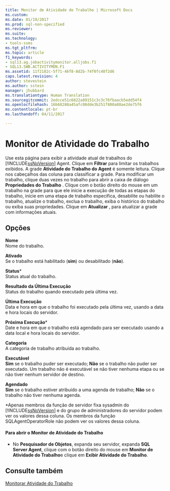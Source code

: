```yaml
---
title: Monitor de Atividade do Trabalho | Microsoft Docs
ms.custom: 
ms.date: 01/19/2017
ms.prod: sql-non-specified
ms.reviewer: 
ms.suite: 
ms.technology:
- tools-ssms
ms.tgt_pltfrm: 
ms.topic: article
f1_keywords:
- sql13.ag.jobactivitymonitor.alljobs.f1
- SQL13.SWB.ACTIVITYMON.F1
ms.assetid: 11f2182c-5f71-46f8-8d2b-74f0fc48f2d6
caps.latest.revision: 4
author: stevestein
ms.author: sstein
manager: jhubbard
ms.translationtype: Human Translation
ms.sourcegitcommit: 2edcce51c6822a89151c3c3c76fbaacb5edd54f4
ms.openlocfilehash: 16b68288a45afc08dde3b251f800a88ae2de75f6
ms.contentlocale: pt-br
ms.lasthandoff: 04/11/2017

---
```

# <a name="job-activity-monitor"></a>Monitor de Atividade do Trabalho
Use esta página para exibir a atividade atual de trabalhos do [!INCLUDE[ssNoVersion](../../includes/ssnoversion_md.md)] Agent. Clique em **Filtrar** para limitar os trabalhos exibidos. A grade **Atividade do Trabalho do Agent** é somente leitura. Clique nos cabeçalhos das coluna para classificar a grade. Para modificar um trabalho, clique duas vezes no trabalho para abrir a caixa de diálogo **Propriedades do Trabalho** . Clique com o botão direito do mouse em um trabalho na grade para que ele inicie a execução de todas as etapas do trabalho, inicie em uma etapa de trabalho específica, desabilite ou habilite o trabalho, atualize o trabalho, exclua o trabalho, exiba o histórico do trabalho ou exiba suas propriedades. Clique em **Atualizar** , para atualizar a grade com informações atuais.  
  
## <a name="options"></a>Opções  
**Nome**  
Nome do trabalho.  
  
**Ativado**  
Se o trabalho está habilitado (**sim**) ou desabilitado (**não**).  
  
**Status***  
Status atual do trabalho.  
  
**Resultado da Última Execução**  
Status do trabalho quando executado pela última vez.  
  
**Última Execução**  
Data e hora em que o trabalho foi executado pela última vez, usando a data e hora locais do servidor.  
  
**Próxima Execução***  
Date e hora em que o trabalho está agendado para ser executado usando a data local e hora locais do servidor.  
  
**Categoria**  
A categoria de trabalho atribuída ao trabalho.  
  
**Executável**  
**Sim** se o trabalho puder ser executado; **Não** se o trabalho não puder ser executado. Um trabalho não é executável se não tiver nenhuma etapa ou se não tiver nenhum servidor de destino.  
  
**Agendado**  
**Sim** se o trabalho estiver atribuído a uma agenda de trabalho; **Não** se o trabalho não tiver nenhuma agenda.  
  
*Apenas membros da função de servidor fixa sysadmin do [!INCLUDE[ssNoVersion](../../includes/ssnoversion_md.md)] e do grupo de administradores do servidor podem ver os valores dessa coluna. Os membros da função SQLAgentOperatorRole não podem ver os valores dessa coluna.  
  
#### <a name="to-open-the-job-activity-monitor"></a>Para abrir o Monitor de Atividade do Trabalho  
  
-   No **Pesquisador de Objetos**, expanda seu servidor, expanda **SQL Server Agent**, clique com o botão direito do mouse em **Monitor de Atividade do Trabalho**e clique em **Exibir Atividade do Trabalho**.  
  
## <a name="see-also"></a>Consulte também  
[Monitorar Atividade do Trabalho](../../ssms/agent/monitor-job-activity.md)  
  

